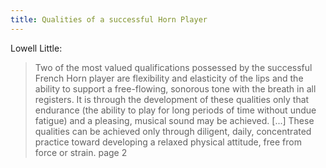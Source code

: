 ```yaml
---
title: Qualities of a successful Horn Player
---
```


Lowell Little:

> Two of the most valued qualifications possessed by the successful French Horn player are flexibility and elasticity of the lips and the ability to support a free-flowing, sonorous tone with the breath in all registers. It is through the development of these qualities only that endurance (the ability to play for long periods of time without undue fatigue) and a pleasing, musical sound may be achieved. [...] These qualities can be achieved only through diligent, daily, concentrated practice toward developing a relaxed physical attitude, free from force or strain. page 2
